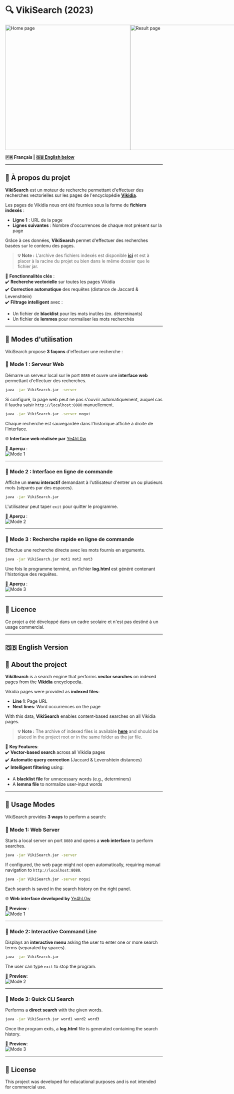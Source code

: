 # 🔍 VikiSearch (2023)

<div style="display:flex;">
  <img src="https://github.com/kenzohj/VikiSearch/blob/main/home_page.png" alt="Home page" width="400" />
  <img src="https://github.com/kenzohj/VikiSearch/blob/main/result_page.png" alt="Result page" width="400" />
</div>

**🇫🇷 Français | [🇬🇧 English below](#-english-version-)**

---

## 📌 À propos du projet

**VikiSearch** est un moteur de recherche permettant d'effectuer des recherches vectorielles sur les pages de l'encyclopédie [**Vikidia**](https://fr.vikidia.org/).

Les pages de Vikidia nous ont été fournies sous la forme de **fichiers indexés** :
- **Ligne 1** : URL de la page
- **Lignes suivantes** : Nombre d'occurrences de chaque mot présent sur la page

Grâce à ces données, **VikiSearch** permet d'effectuer des recherches basées sur le contenu des pages.

> **💡 Note :** L'archive des fichiers indexés est disponible [**ici**](https://mega.nz/file/TqZiGQqA#rpiFWx62p-OUbSRpOIsstMEAHEN-Ye3Ux35qw5e4HmI) et est à placer à la racine du projet ou bien dans le même dossier que le fichier jar.

📜 **Fonctionnalités clés** :  
✔️ **Recherche vectorielle** sur toutes les pages Vikidia  
✔️ **Correction automatique** des requêtes (distance de Jaccard & Levenshtein)  
✔️ **Filtrage intelligent** avec :
- Un fichier de **blacklist** pour les mots inutiles (ex. déterminants)
- Un fichier de **lemmes** pour normaliser les mots recherchés

---

## 🚀 Modes d'utilisation

VikiSearch propose **3 façons** d'effectuer une recherche :

### 🔹 Mode 1 : Serveur Web

Démarre un serveur local sur le port `8080` et ouvre une **interface web** permettant d'effectuer des recherches.

```bash
java -jar VikiSearch.jar -server
```

Si configuré, la page web peut ne pas s'ouvrir automatiquement, auquel cas il faudra saisir `http://localhost:8080` manuellement.

```bash
java -jar VikiSearch.jar -server nogui
```

Chaque recherche est sauvegardée dans l'historique affiché à droite de l'interface.

🌐 **Interface web réalisée par** [Ye4hL0w](https://github.com/Ye4hL0w)

📸 **Aperçu** :  
![Mode 1](https://github.com/kenzohj/VikiSearch/blob/main/mode_1.png)

---

### 🔹 Mode 2 : Interface en ligne de commande

Affiche un **menu interactif** demandant à l'utilisateur d'entrer un ou plusieurs mots (séparés par des espaces).

```bash
java -jar VikiSearch.jar
```

L'utilisateur peut taper `exit` pour quitter le programme.

📸 **Aperçu** :  
![Mode 2](https://github.com/kenzohj/VikiSearch/blob/main/mode_2.png)

---

### 🔹 Mode 3 : Recherche rapide en ligne de commande

Effectue une recherche directe avec les mots fournis en arguments.

```bash
java -jar VikiSearch.jar mot1 mot2 mot3
```

Une fois le programme terminé, un fichier **log.html** est généré contenant l'historique des requêtes.

📸 **Aperçu** :  
![Mode 3](https://github.com/kenzohj/VikiSearch/blob/main/mode_3.png)

---

## 📝 Licence

Ce projet a été développé dans un cadre scolaire et n'est pas destiné à un usage commercial.

---

## 🇬🇧 English Version

## 📌 About the project

**VikiSearch** is a search engine that performs **vector searches** on indexed pages from the [**Vikidia**](https://fr.vikidia.org/) encyclopedia.

Vikidia pages were provided as **indexed files**:
- **Line 1**: Page URL
- **Next lines**: Word occurrences on the page

With this data, **VikiSearch** enables content-based searches on all Vikidia pages.

> **💡 Note :** The archive of indexed files is available [**here**](https://mega.nz/file/TqZiGQqA#rpiFWx62p-OUbSRpOIsstMEAHEN-Ye3Ux35qw5e4HmI) and should be placed in the project root or in the same folder as the jar file.

📜 **Key Features**:  
✔️ **Vector-based search** across all Vikidia pages  
✔️ **Automatic query correction** (Jaccard & Levenshtein distances)  
✔️ **Intelligent filtering** using:
- A **blacklist file** for unnecessary words (e.g., determiners)
- A **lemma file** to normalize user-input words

---

## 🚀 Usage Modes

VikiSearch provides **3 ways** to perform a search:

### 🔹 Mode 1: Web Server

Starts a local server on port `8080` and opens a **web interface** to perform searches.

```bash
java -jar VikiSearch.jar -server
```

If configured, the web page might not open automatically, requiring manual navigation to `http://localhost:8080`.

```bash
java -jar VikiSearch.jar -server nogui
```

Each search is saved in the search history on the right panel.

🌐 **Web interface developed by** [Ye4hL0w](https://github.com/Ye4hL0w)

📸 **Preview** :  
![Mode 1](https://github.com/kenzohj/VikiSearch/blob/main/mode_1.png)

---

### 🔹 Mode 2: Interactive Command Line

Displays an **interactive menu** asking the user to enter one or more search terms (separated by spaces).

```bash
java -jar VikiSearch.jar
```

The user can type `exit` to stop the program.

📸 **Preview**:  
![Mode 2](https://github.com/kenzohj/VikiSearch/blob/main/mode_2.png)

---

### 🔹 Mode 3: Quick CLI Search

Performs a **direct search** with the given words.

```bash
java -jar VikiSearch.jar word1 word2 word3
```

Once the program exits, a **log.html** file is generated containing the search history.

📸 **Preview**:  
![Mode 3](https://github.com/kenzohj/VikiSearch/blob/main/mode_3.png)

---

## 📝 License

This project was developed for educational purposes and is not intended for commercial use.  
